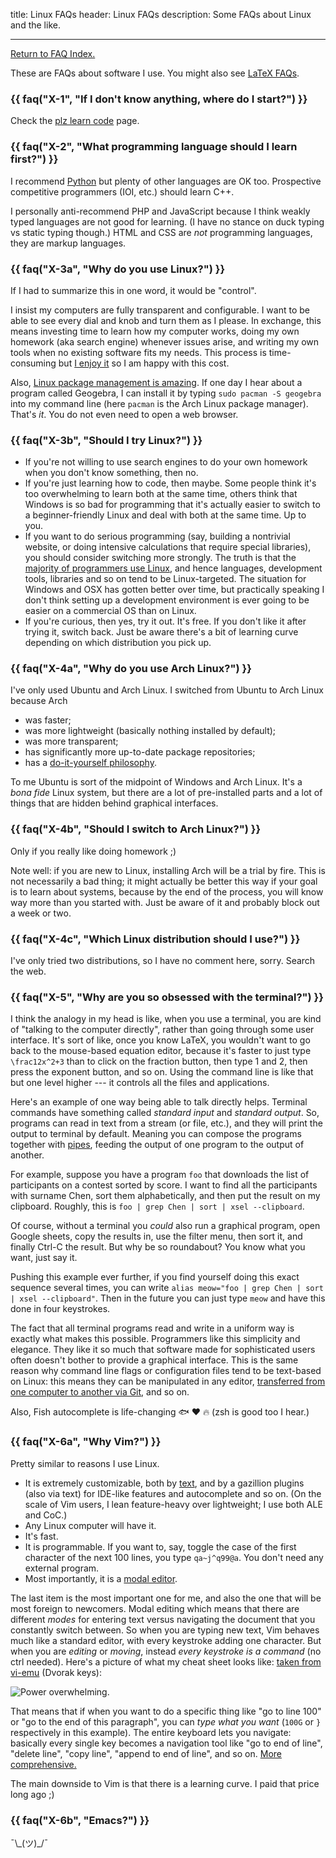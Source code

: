 title: Linux FAQs
header: Linux FAQs
description: Some FAQs about Linux and the like.

---

[Return to FAQ Index.](faqs.html)

These are FAQs about software I use.
You might also see [LaTeX FAQs](faq-latex.html).

### {{ faq("X-1", "If I don't know anything, where do I start?") }}

Check the [plz learn code](techsupport.html) page.

### {{ faq("X-2", "What programming language should I learn first?") }}

I recommend [Python](http://openbookproject.net/thinkcs/python/english3e/index.html)
but plenty of other languages are OK too.
Prospective competitive programmers (IOI, etc.) should learn C++.

I personally anti-recommend PHP and JavaScript because I think weakly typed
languages are not good for learning.
(I have no stance on duck typing vs static typing though.)
HTML and CSS are *not* programming languages, they are markup languages.

### {{ faq("X-3a", "Why do you use Linux?") }}

If I had to summarize this in one word, it would be "control".

I insist my computers are fully transparent and configurable.
I want to be able to see every dial and knob and turn them as I please.
In exchange, this means investing time to learn how my computer works,
doing my own homework (aka search engine) whenever issues arise,
and writing my own tools when no existing software fits my needs.
This process is time-consuming but
[I enjoy it](https://xkcd.com/974/) so I am happy with this cost.

Also, [Linux package management is amazing](https://itsfoss.com/package-manager/).
If one day I hear about a program called Geogebra,
I can install it by typing `sudo pacman -S geogebra` into my command line
(here `pacman` is the Arch Linux package manager).
That's *it*. You do not even need to open a web browser.

### {{ faq("X-3b", "Should I try Linux?") }}

- If you're not willing to use search engines to do your own homework
	when you don't know something, then no.
- If you're just learning how to code, then maybe.
	Some people think it's too overwhelming to learn both at the same time,
	others think that Windows is so bad for programming that
	it's actually easier to switch to a beginner-friendly Linux
	and deal with both at the same time. Up to you.
- If you want to do serious programming (say, building a nontrivial website,
	or doing intensive calculations that require special libraries),
	you should consider switching more strongly. The truth is that the
	[majority of programmers use Linux](https://www.reddit.com/r/linux/comments/vytkf),
	and hence languages, development tools, libraries and so on
	tend to be Linux-targeted.
	The situation for Windows and OSX has gotten better over time,
	but practically speaking I don't think setting up a development environment
	is ever going to be easier on a commercial OS than on Linux.
- If you're curious, then yes, try it out. It's free.
	If you don't like it after trying it, switch back.
	Just be aware there's a bit of learning curve depending on which
	distribution you pick up.

### {{ faq("X-4a", "Why do you use Arch Linux?") }}

I've only used Ubuntu and Arch Linux.
I switched from Ubuntu to Arch Linux because Arch

- was faster;
- was more lightweight (basically nothing installed by default);
- was more transparent;
- has significantly more up-to-date package repositories;
- has a [do-it-yourself philosophy](https://wiki.archlinux.org/title/Arch_Linux#Principles).

To me Ubuntu is sort of the midpoint of Windows and Arch Linux.
It's a *bona fide* Linux system, but there are a lot of pre-installed parts
and a lot of things that are hidden behind graphical interfaces.

### {{ faq("X-4b", "Should I switch to Arch Linux?") }}

Only if you really like doing homework ;)

Note well: if you are new to Linux, installing Arch will be a trial by fire.
This is not necessarily a bad thing; it might actually be better this way if
your goal is to learn about systems, because by the end of the process, you will
know way more than you started with. Just be aware of it and probably block out
a week or two.

### {{ faq("X-4c", "Which Linux distribution should I use?") }}

I've only tried two distributions, so I have no comment here, sorry.
Search the web.

### {{ faq("X-5", "Why are you so obsessed with the terminal?") }}

I think the analogy in my head is like, when you use a terminal, you are kind of
"talking to the computer directly", rather than going through some user interface.
It's sort of like, once you know LaTeX, you wouldn't want to go back to the
mouse-based equation editor, because it's faster to just type `\frac12x^2+3`
than to click on the fraction button, then type 1 and 2, then press the exponent
button, and so on. Using the command line is like that but one level higher ---
it controls all the files and applications.

Here's an example of one way being able to talk directly helps.
Terminal commands have something called *standard input* and *standard output*.
So, programs can read in text from a stream (or file, etc.),
and they will print the output to terminal by default.
Meaning you can compose the programs together with
[pipes](https://en.wikipedia.org/wiki/Pipeline_%28Unix%29),
feeding the output of one program to the output of another.

For example, suppose you have a program `foo` that downloads the list
of participants on a contest sorted by score.
I want to find all the participants with surname Chen,
sort them alphabetically, and then put the result on my clipboard.
Roughly, this is `foo | grep Chen | sort | xsel --clipboard`.

Of course, without a terminal you *could* also run a graphical program,
open Google sheets, copy the results in, use the filter menu,
then sort it, and finally Ctrl-C the result. But why be so roundabout?
You know what you want, just say it.

Pushing this example ever further,
if you find yourself doing this exact sequence several times,
you can write `alias meow="foo | grep Chen | sort | xsel --clipboard"`.
Then in the future you can just type `meow` and have this done in four keystrokes.

The fact that all terminal programs read and write
in a uniform way is exactly what makes this possible.
Programmers like this simplicity and elegance.
They like it so much that software made for sophisticated users
often doesn't bother to provide a graphical interface.
This is the same reason why command line flags or
configuration files tend to be text-based on Linux:
this means they can be manipulated in any editor,
[transferred from one computer to another via Git](https://github.com/vEnhance/dotfiles),
and so on.

Also, Fish autocomplete is life-changing 🐟 ❤️  🔥
(zsh is good too I hear.)

### {{ faq("X-6a", "Why Vim?") }}

Pretty similar to reasons I use Linux.

- It is extremely customizable, both by
	[text](https://github.com/vEnhance/dotfiles/blob/main/vimrc),
	and by a gazillion plugins (also via text)
	for IDE-like features and autocomplete and so on.
	(On the scale of Vim users, I lean feature-heavy over lightweight;
	I use both ALE and CoC.)
- Any Linux computer will have it.
- It's fast.
- It is programmable. If you want to, say,
	toggle the case of the first character of the next 100 lines,
	you type `qa~j^q99@a`. You don't need any external program.
- Most importantly, it is a [modal editor](https://en.wikipedia.org/wiki/Vi#Interface).

The last item is the most important one for me,
and also the one that will be most foreign to newcomers.
Modal editing which means that there are different *modes*
for entering text versus navigating the document that you constantly switch between.
So when you are typing new text, Vim behaves much like a standard editor,
with every keystroke adding one character.
But when you are *editing* or *moving*,
instead *every keystroke is a command* (no ctrl needed).
Here's a picture of what my cheat sheet looks like:
[taken from vi-emu](https://boredzo.org/vi_tutorial/vi_tutorial-Dvorak-Color.pdf)
(Dvorak keys):

![Power overwhelming.](static/vim-dvorak.png)

That means that if when you want to do a specific thing like
"go to line 100" or "go to the end of this paragraph",
you can *type what you want* (`100G` or `}` respectively in this example).
The entire keyboard lets you navigate: basically every single key
becomes a navigation tool like "go to end of line", "delete line",
"copy line", "append to end of line", and so on.
[More comprehensive.](https://stackoverflow.com/a/1220118)

The main downside to Vim is that there is a learning curve.
I paid that price long ago ;)

### {{ faq("X-6b", "Emacs?") }}

¯\\\_(ツ)\_/¯
